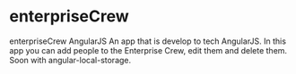 enterpriseCrew
==============

enterpriseCrew AngularJS
An app that is develop to tech AngularJS. In this app you can add people to the Enterprise Crew, edit them and delete them. 
Soon with angular-local-storage.
